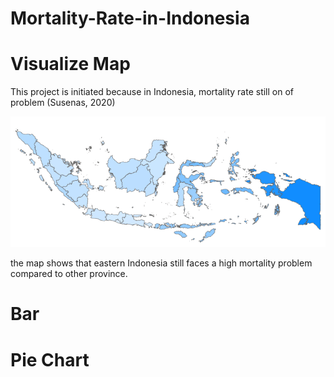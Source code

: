# Mortality-Rate-in-Indonesia
# Visualize Map
This project is initiated because in Indonesia, mortality rate still on of problem (Susenas, 2020)

![Mortality Rate Map](img/map-mortality.png)

the map shows that eastern Indonesia still faces a high mortality problem compared to other province.

# Bar

# Pie Chart
